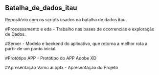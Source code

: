 ## Batalha_de_dados_itau

Repositório com os scripts usados na batalha de dados itau.

#Processamento e eda - Trabalho nas bases de ocorrencias e exploração de Dados.

#Server - Modelo e beckend do aplicativo, que retorna a melhor rota a partir de um ponto inicial. 

#Protótipo APP - Protótipo do APP Adobe XD

#Apresentação Vamo aí.pptx - Apresentação do Projeto
